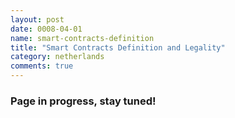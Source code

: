 ```yaml
---
layout: post
date: 0008-04-01
name: smart-contracts-definition
title: "Smart Contracts Definition and Legality"
category: netherlands
comments: true
---
```


### Page in progress, stay tuned!
